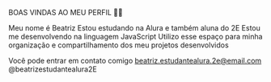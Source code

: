 BOAS VINDAS AO MEU PERFIL 💙💙

Meu nome é Beatriz
Estou estudando na Alura e também aluna do 2E
Estou me desenvolvendo na linguagem JavaScript
Utilizo esse espaço para minha organização e compartilhamento dos meu projetos desenvolvidos

Você pode entrar em contato comigo
beatriz.estudantealura.2e@email.com
@beatrizestudantealura2E
